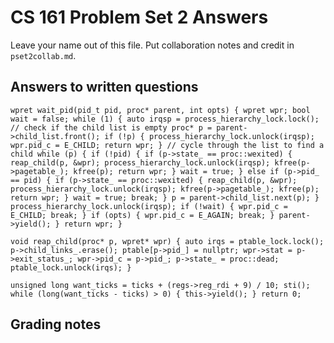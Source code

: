 CS 161 Problem Set 2 Answers
============================
Leave your name out of this file. Put collaboration notes and credit in
`pset2collab.md`.

Answers to written questions
----------------------------


`wpret wait_pid(pid_t pid, proc* parent, int opts) {
    wpret wpr;
    bool wait = false;
    while (1) {
        auto irqsp = process_hierarchy_lock.lock();
        // check if the child list is empty
        proc* p = parent->child_list.front();
        if (!p) {
            process_hierarchy_lock.unlock(irqsp);
            wpr.pid_c = E_CHILD;
            return wpr;
        }
        // cycle through the list to find a child
        while (p) {
            if (!pid) {
                if (p->state_ == proc::wexited) {
                    reap_child(p, &wpr);
                    process_hierarchy_lock.unlock(irqsp);
                    kfree(p->pagetable_); kfree(p);
                    return wpr;
                }
                wait = true;
            } else if (p->pid_ == pid) {
                if (p->state_ == proc::wexited) {
                    reap_child(p, &wpr);
                    process_hierarchy_lock.unlock(irqsp);
                    kfree(p->pagetable_); kfree(p);
                    return wpr;
                }
                wait = true;
                break;
            }
            p = parent->child_list.next(p);
        }
        process_hierarchy_lock.unlock(irqsp);
        if (!wait) { wpr.pid_c = E_CHILD; break; }
        if (opts) { wpr.pid_c = E_AGAIN; break; }
        parent->yield();
    }
    return wpr;
}`

`void reap_child(proc* p, wpret* wpr) {
    auto irqs = ptable_lock.lock();
    p->child_links_.erase();
    ptable[p->pid_] = nullptr;
    wpr->stat = p->exit_status_;
    wpr->pid_c = p->pid_;
    p->state_ = proc::dead;
    ptable_lock.unlock(irqs);
}`


`unsigned long want_ticks = ticks + (regs->reg_rdi + 9) / 10;
sti();
while (long(want_ticks - ticks) > 0) {
    this->yield();
}
return 0;`


Grading notes
-------------
